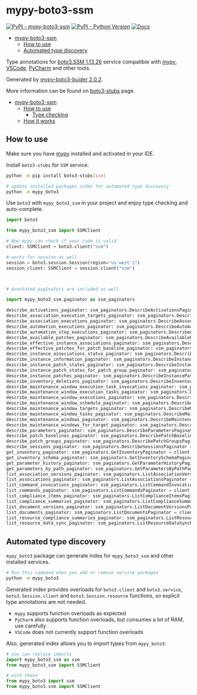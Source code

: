 # mypy-boto3-ssm

[![PyPI - mypy-boto3-ssm](https://img.shields.io/pypi/v/mypy-boto3-ssm.svg?color=blue)](https://pypi.org/project/mypy-boto3-ssm)
[![PyPI - Python Version](https://img.shields.io/pypi/pyversions/mypy-boto3-ssm.svg?color=blue)](https://pypi.org/project/mypy-boto3-ssm)
[![Docs](https://img.shields.io/readthedocs/mypy-boto3-builder.svg?color=blue)](https://mypy-boto3-builder.readthedocs.io/)

- [mypy-boto3-ssm](#mypy-boto3-ssm)
  - [How to use](#how-to-use)
  - [Automated type discovery](#automated-type-discovery)


Type annotations for
[boto3.SSM 1.13.26](https://boto3.amazonaws.com/v1/documentation/api/1.13.26/reference/services/ssm.html#SSM) service
compatible with [mypy](https://github.com/python/mypy), [VSCode](https://code.visualstudio.com/),
[PyCharm](https://www.jetbrains.com/pycharm/) and other tools.

Generated by [mypy-boto3-buider 2.0.2](https://github.com/vemel/mypy_boto3_builder).

More information can be found on [boto3-stubs](https://pypi.org/project/boto3-stubs/) page.

- [mypy-boto3-ssm](#mypy-boto3-ssm)
  - [How to use](#how-to-use)
    - [Type checking](#type-checking)
  - [How it works](#how-it-works)

## How to use

Make sure you have [mypy](https://github.com/python/mypy) installed and activated in your IDE.

Install `boto3-stubs` for `SSM` service.

```bash
python -m pip install boto3-stubs[ssm]

# update installed packages index for automated type discovery
python -m mypy_boto3
```

Use `boto3` with `mypy_boto3_ssm` in your project and enjoy type checking and auto-complete.

```python
import boto3

from mypy_boto3_ssm import SSMClient

# Now mypy can check if your code is valid.
client: SSMClient = boto3.client("ssm")

# works for session as well
session = boto3.session.Session(region="us-west-1")
session_client: SSMClient = session.client("ssm")



# Annotated paginators are included as well

import mypy_boto3_ssm.paginator as ssm_paginators

describe_activations_paginator: ssm_paginators.DescribeActivationsPaginator = client.get_paginator("describe_activations")
describe_association_execution_targets_paginator: ssm_paginators.DescribeAssociationExecutionTargetsPaginator = client.get_paginator("describe_association_execution_targets")
describe_association_executions_paginator: ssm_paginators.DescribeAssociationExecutionsPaginator = client.get_paginator("describe_association_executions")
describe_automation_executions_paginator: ssm_paginators.DescribeAutomationExecutionsPaginator = client.get_paginator("describe_automation_executions")
describe_automation_step_executions_paginator: ssm_paginators.DescribeAutomationStepExecutionsPaginator = client.get_paginator("describe_automation_step_executions")
describe_available_patches_paginator: ssm_paginators.DescribeAvailablePatchesPaginator = client.get_paginator("describe_available_patches")
describe_effective_instance_associations_paginator: ssm_paginators.DescribeEffectiveInstanceAssociationsPaginator = client.get_paginator("describe_effective_instance_associations")
describe_effective_patches_for_patch_baseline_paginator: ssm_paginators.DescribeEffectivePatchesForPatchBaselinePaginator = client.get_paginator("describe_effective_patches_for_patch_baseline")
describe_instance_associations_status_paginator: ssm_paginators.DescribeInstanceAssociationsStatusPaginator = client.get_paginator("describe_instance_associations_status")
describe_instance_information_paginator: ssm_paginators.DescribeInstanceInformationPaginator = client.get_paginator("describe_instance_information")
describe_instance_patch_states_paginator: ssm_paginators.DescribeInstancePatchStatesPaginator = client.get_paginator("describe_instance_patch_states")
describe_instance_patch_states_for_patch_group_paginator: ssm_paginators.DescribeInstancePatchStatesForPatchGroupPaginator = client.get_paginator("describe_instance_patch_states_for_patch_group")
describe_instance_patches_paginator: ssm_paginators.DescribeInstancePatchesPaginator = client.get_paginator("describe_instance_patches")
describe_inventory_deletions_paginator: ssm_paginators.DescribeInventoryDeletionsPaginator = client.get_paginator("describe_inventory_deletions")
describe_maintenance_window_execution_task_invocations_paginator: ssm_paginators.DescribeMaintenanceWindowExecutionTaskInvocationsPaginator = client.get_paginator("describe_maintenance_window_execution_task_invocations")
describe_maintenance_window_execution_tasks_paginator: ssm_paginators.DescribeMaintenanceWindowExecutionTasksPaginator = client.get_paginator("describe_maintenance_window_execution_tasks")
describe_maintenance_window_executions_paginator: ssm_paginators.DescribeMaintenanceWindowExecutionsPaginator = client.get_paginator("describe_maintenance_window_executions")
describe_maintenance_window_schedule_paginator: ssm_paginators.DescribeMaintenanceWindowSchedulePaginator = client.get_paginator("describe_maintenance_window_schedule")
describe_maintenance_window_targets_paginator: ssm_paginators.DescribeMaintenanceWindowTargetsPaginator = client.get_paginator("describe_maintenance_window_targets")
describe_maintenance_window_tasks_paginator: ssm_paginators.DescribeMaintenanceWindowTasksPaginator = client.get_paginator("describe_maintenance_window_tasks")
describe_maintenance_windows_paginator: ssm_paginators.DescribeMaintenanceWindowsPaginator = client.get_paginator("describe_maintenance_windows")
describe_maintenance_windows_for_target_paginator: ssm_paginators.DescribeMaintenanceWindowsForTargetPaginator = client.get_paginator("describe_maintenance_windows_for_target")
describe_parameters_paginator: ssm_paginators.DescribeParametersPaginator = client.get_paginator("describe_parameters")
describe_patch_baselines_paginator: ssm_paginators.DescribePatchBaselinesPaginator = client.get_paginator("describe_patch_baselines")
describe_patch_groups_paginator: ssm_paginators.DescribePatchGroupsPaginator = client.get_paginator("describe_patch_groups")
describe_sessions_paginator: ssm_paginators.DescribeSessionsPaginator = client.get_paginator("describe_sessions")
get_inventory_paginator: ssm_paginators.GetInventoryPaginator = client.get_paginator("get_inventory")
get_inventory_schema_paginator: ssm_paginators.GetInventorySchemaPaginator = client.get_paginator("get_inventory_schema")
get_parameter_history_paginator: ssm_paginators.GetParameterHistoryPaginator = client.get_paginator("get_parameter_history")
get_parameters_by_path_paginator: ssm_paginators.GetParametersByPathPaginator = client.get_paginator("get_parameters_by_path")
list_association_versions_paginator: ssm_paginators.ListAssociationVersionsPaginator = client.get_paginator("list_association_versions")
list_associations_paginator: ssm_paginators.ListAssociationsPaginator = client.get_paginator("list_associations")
list_command_invocations_paginator: ssm_paginators.ListCommandInvocationsPaginator = client.get_paginator("list_command_invocations")
list_commands_paginator: ssm_paginators.ListCommandsPaginator = client.get_paginator("list_commands")
list_compliance_items_paginator: ssm_paginators.ListComplianceItemsPaginator = client.get_paginator("list_compliance_items")
list_compliance_summaries_paginator: ssm_paginators.ListComplianceSummariesPaginator = client.get_paginator("list_compliance_summaries")
list_document_versions_paginator: ssm_paginators.ListDocumentVersionsPaginator = client.get_paginator("list_document_versions")
list_documents_paginator: ssm_paginators.ListDocumentsPaginator = client.get_paginator("list_documents")
list_resource_compliance_summaries_paginator: ssm_paginators.ListResourceComplianceSummariesPaginator = client.get_paginator("list_resource_compliance_summaries")
list_resource_data_sync_paginator: ssm_paginators.ListResourceDataSyncPaginator = client.get_paginator("list_resource_data_sync")
```

## Automated type discovery

`mypy_boto3` package can generate index for `mypy_boto3_ssm` and other installed services.

```bash
# Run this command when you add or remove service packages
python -m mypy_boto3
```

Generated index provides overloads for `boto3.client` and `boto3.service`,
`boto3.Session.client` and `boto3.Session.resource` functions,
so explicit type annotations are not needed.

- `mypy` supports function overloads as expected
- `PyCharm` also supports function overloads, but consumes a lot of RAM, use carefully
- `VSCode` does not currently support function overloads

Also, generated index allows you to import types from `mypy_boto3`:

```python
# you can replace imports
import mypy_boto3_ssm as ssm
from mypy_boto3_ssm import SSMClient

# with these
from mypy_boto3 import ssm
from mypy_boto3.ssm import SSMClient
```
